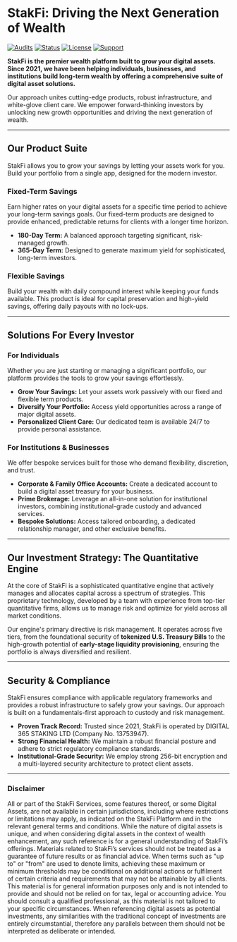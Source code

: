 # StakFi: Driving the Next Generation of Wealth

[![Audits](https://img.shields.io/badge/Audits-Passed-green?style=for-the-badge)](https://stakfi.xyz/audits)
[![Status](https://img.shields.io/badge/Platform-Operational-brightgreen?style=for-the-badge)](https://status.stakfi.xyz)
[![License](https://img.shields.io/badge/License-Proprietary-blue?style=for-the-badge)](https://stakfi.xyz/terms)
[![Support](https://img.shields.io/badge/Support-24/7-_?style=for-the-badge&logo=zendesk)](https://support.stakfi.xyz)

**StakFi is the premier wealth platform built to grow your digital assets. Since 2021, we have been helping individuals, businesses, and institutions build long-term wealth by offering a comprehensive suite of digital asset solutions.**

Our approach unites cutting-edge products, robust infrastructure, and white-glove client care. We empower forward-thinking investors by unlocking new growth opportunities and driving the next generation of wealth.

---

## Our Product Suite

StakFi allows you to grow your savings by letting your assets work for you. Build your portfolio from a single app, designed for the modern investor.

### Fixed-Term Savings
Earn higher rates on your digital assets for a specific time period to achieve your long-term savings goals. Our fixed-term products are designed to provide enhanced, predictable returns for clients with a longer time horizon.

*   **180-Day Term:** A balanced approach targeting significant, risk-managed growth.
*   **365-Day Term:** Designed to generate maximum yield for sophisticated, long-term investors.

### Flexible Savings
Build your wealth with daily compound interest while keeping your funds available. This product is ideal for capital preservation and high-yield savings, offering daily payouts with no lock-ups.

---

## Solutions For Every Investor

### For Individuals
Whether you are just starting or managing a significant portfolio, our platform provides the tools to grow your savings effortlessly.
*   **Grow Your Savings:** Let your assets work passively with our fixed and flexible term products.
*   **Diversify Your Portfolio:** Access yield opportunities across a range of major digital assets.
*   **Personalized Client Care:** Our dedicated team is available 24/7 to provide personal assistance.

### For Institutions & Businesses
We offer bespoke services built for those who demand flexibility, discretion, and trust.
*   **Corporate & Family Office Accounts:** Create a dedicated account to build a digital asset treasury for your business.
*   **Prime Brokerage:** Leverage an all-in-one solution for institutional investors, combining institutional-grade custody and advanced services.
*   **Bespoke Solutions:** Access tailored onboarding, a dedicated relationship manager, and other exclusive benefits.

---

## Our Investment Strategy: The Quantitative Engine

At the core of StakFi is a sophisticated quantitative engine that actively manages and allocates capital across a spectrum of strategies. This proprietary technology, developed by a team with experience from top-tier quantitative firms, allows us to manage risk and optimize for yield across all market conditions.

Our engine's primary directive is risk management. It operates across five tiers, from the foundational security of **tokenized U.S. Treasury Bills** to the high-growth potential of **early-stage liquidity provisioning**, ensuring the portfolio is always diversified and resilient.

---

## Security & Compliance

StakFi ensures compliance with applicable regulatory frameworks and provides a robust infrastructure to safely grow your savings. Our approach is built on a fundamentals-first approach to custody and risk management.

*   **Proven Track Record:** Trusted since 2021, StakFi is operated by DIGITAL 365 STAKING LTD (Company No. 13753947).
*   **Strong Financial Health:** We maintain a robust financial posture and adhere to strict regulatory compliance standards.
*   **Institutional-Grade Security:** We employ strong 256-bit encryption and a multi-layered security architecture to protect client assets.

---

### Disclaimer

All or part of the StakFi Services, some features thereof, or some Digital Assets, are not available in certain jurisdictions, including where restrictions or limitations may apply, as indicated on the StakFi Platform and in the relevant general terms and conditions. While the nature of digital assets is unique, and when considering digital assets in the context of wealth enhancement, any such reference is for a general understanding of StakFi’s offerings. Materials related to StakFi’s services should not be treated as a guarantee of future results or as financial advice. When terms such as "up to" or "from" are used to denote limits, achieving these maximum or minimum thresholds may be conditional on additional actions or fulfilment of certain criteria and requirements that may not be attainable by all clients. This material is for general information purposes only and is not intended to provide and should not be relied on for tax, legal or accounting advice. You should consult a qualified professional, as this material is not tailored to your specific circumstances. When referencing digital assets as potential investments, any similarities with the traditional concept of investments are entirely circumstantial, therefore any parallels between them should not be interpreted as deliberate or intended.
